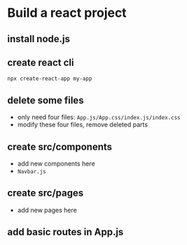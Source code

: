 # Build a react project

## install node.js

## create react cli

```
npx create-react-app my-app
```

## delete some files
* only need four files: `App.js/App.css/index.js/index.css`
* modify these four files, remove deleted parts

## create src/components
* add new components here
* `Navbar.js`

## create src/pages
* add new pages here

## add basic routes in App.js 


## 